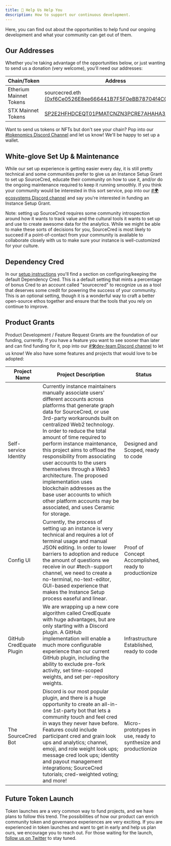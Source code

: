 ```yaml
---
title: 🤝 Help Us Help You
description: How to support our continuous development.
---
```


Here, you can find out about the opportunities to help fund our ongoing
development and what your community can get out of them.

## Our Addresses

Whether you're taking advantage of the opportunities below, or just wanting to
send us a donation (very welcome), you'll need our addresses:

| Chain/Token             | Address                                                                                                                                 |
| ----------------------- | --------------------------------------------------------------------------------------------------------------------------------------- |
| Etherium Mainnet Tokens | sourcecred.eth [(0xf6Ce0526E8ee666441B7F5F0eBB78704f4C09746)](https://etherscan.io/address/0xf6ce0526e8ee666441b7f5f0ebb78704f4c09746)  |
| STX Mainnet Tokens      | [SP2E2HFHDCEQT01PMATCNZN3PCRE7AHAHA31VVME3](https://explorer.stacks.co/address/SP2E2HFHDCEQT01PMATCNZN3PCRE7AHAHA31VVME3?chain=mainnet) |

Want to send us tokens or NFTs but don't see your chain? Pop into our
[#tokenomics Discord Channel](https://discord.com/channels/453243919774253079/684687406275887105/)
and let us know! We'll be happy to set up a wallet.

## White-glove Set Up & Maintenance

While our set up experience is getting easier every day, it is still pretty
technical and some communities prefer to give us an Instance Setup Grant to set
up SourceCred, educate their community on how to use it, and/or do the ongoing
maintenance required to keep it running smoothly. If you think your community
would be interested in this sort service, pop into our
[#🌍ecosystems Discord channel](https://discord.com/channels/453243919774253079/744770194219729017)
and say you're interested in funding an Instance Setup Grant.

Note: setting up SourceCred requires some community introspection around how it
wants to track value and the cultural tools it wants to set up and use to create
awesome data for the analytics. While we might be able to make these sorts of
decisions for you, SourceCred is most likely to succeed if a point-of-contact
from your community is available to collaborate closely with us to make sure
your instance is well-customized for your culture.

## Dependency Cred

In our
[setup instructions](https://sourcecred.io/docs/external/template-instance)
you'll find a section on configuring/keeping the default Dependency Cred. This
is a default setting that mints a percentage of bonus Cred to an account called
"sourcecred" to recognize us as a tool that deserves some credit for powering
the success of your community. This is an optional setting, though it is a
wonderful way to craft a better open-source ethos together and ensure that the
tools that you rely on continue to improve.

## Product Grants

Product Development / Feature Request Grants are the foundation of our funding,
currently. If you have a feature you want to see sooner than later and can find funding for it,
pop into our [#🛠dev-team Discord channel](https://discord.com/channels/453243919774253079/454007907663740939)
to let us know! We also have some features and projects that would love to be adopted:

| Project Name | Project Description | Status |
| --- | --- | --- |
| Self-service Identity | Currently instance maintainers manually associate users' different accounts across platforms that generate graph data for SourceCred, or use 3rd-party workarounds built on centralized Web2 technology. In order to reduce the total amount of time required to perform instance maintenance, this project aims to offload the responsibility from associating user accounts to the users themselves through a Web3 architecture. The proposed implementation uses blockchain addresses as the base user accounts to which other platform accounts may be associated, and uses Ceramic for storage. | Designed and Scoped, ready to code |
| Config UI | Currently, the process of setting up an instance is very technical and requires a lot of terminal usage and manual JSON editing. In order to lower barriers to adoption and reduce the amount of questions we receive in our #tech-support channel, we need to create a no-terminal, no-text-editor, GUI-based experience that makes the Instance Setup process easeful and linear. | Proof of Concept Accomplished, ready to productionize |
| GitHub CredEquate Plugin | We are wrapping up a new core algorithm called CredEquate with huge advantages, but are only starting with a Discord plugin. A GitHub implementation will enable a much more configurable experience than our current GitHub plugin, including the ability to exclude pre-fork activity, set time-scoped weights, and set per-repository weights. | Infrastructure Established, ready to code |
| The SourceCred Bot | Discord is our most popular plugin, and there is a huge opportunity to create an all-in-one 1st-party bot that lets a community touch and feel cred in ways they never have before. Features could include participant cred and grain look ups and analytics; channel, emoji, and role weight look ups; message cred look ups; identity and payout management integrations; SourceCred tutorials; cred-weighted voting; and more! | Micro-prototypes in use, ready to synthesize and productionize |

## Future Token Launch

Token launches are a very common way to fund projects, and we have plans to
follow this trend. The possibilities of how our product can enrich community
token and governance experiences are very exciting. If you are experienced in
token launches and want to get in early and help us plan ours, we encourage you
to reach out. For those waiting for the launch,
[follow us on Twitter](https://twitter.com/sourcecred) to stay tuned.
